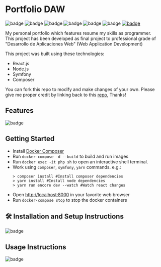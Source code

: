 # Portfolio DAW
![badge](https://img.shields.io/badge/Powered%20by-Coffee-brightgreen?logo=coffeescript)
![badge](https://img.shields.io/badge/Made%20with-React-brightgreen?logo=react)
![badge](https://img.shields.io/badge/Made%20with-Symfony-brightgreen?logo=symfony)
![badge](https://img.shields.io/badge/Deployable%20with-Docker-brightgreen?logo=docker)
![badge](https://img.shields.io/badge/Open-Source-brightgreen?logo=github)
![badge](https://img.shields.io/badge/Fancy-Style-brightgreen?logo=sass)
[![badge](https://img.shields.io/badge/Enhanced%20with-badges-brightgreen?logo=shieldsdotio)](https://shields.io/)

My personal portfolio which features resume my skills as programmer.
<br>This project has been developed as final project to professional grade of 
"Desarrollo de Aplicaciones Web" (Web Application Development)

This project was built using these technologies:
- React.js
- Node.js
- Symfony
- Composer

You can fork this repo to modify and make changes of your own. 
Please give me proper credit by linking back to this [repo](https://github.com/Brbcode/Portfolio-DAW), Thanks!

## Features
![badge](https://img.shields.io/badge/%20-TODO-red?logo=hackaday)

## Getting Started

- Install [Docker Composer](https://docs.docker.com/compose/install/)
- Run ``docker-compose -d --build`` to build and run images
- Run ``docker exec -it php sh`` to open an interactive shell terminal.
- Work using ``composer``, ``symfony``, ``yarn`` commands. e.g.: 
    ```
    > composer install #Install composer dependencies
    > yarn install #Install node dependencies
    > yarn run encore dev --watch #Watch react changes
    ```
- Open [http://localhost:8000](http://localhost:8000/) in your favorite web browser
- Run ``docker-compose stop`` to stop the docker containers


## 🛠 Installation and Setup Instructions
![badge](https://img.shields.io/badge/%20-TODO-red?logo=hackaday)
## Usage Instructions
![badge](https://img.shields.io/badge/%20-TODO-red?logo=hackaday)
